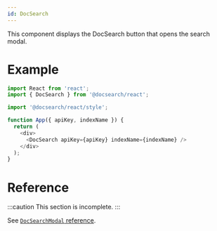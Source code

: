 ```yaml
---
id: DocSearch
---
```


This component displays the DocSearch button that opens the search modal.

# Example

```js
import React from 'react';
import { DocSearch } from '@docsearch/react';

import '@docsearch/react/style';

function App({ apiKey, indexName }) {
  return (
    <div>
      <DocSearch apiKey={apiKey} indexName={indexName} />
    </div>
  );
}
```

# Reference

<!-- prettier-ignore -->
:::caution
This section is incomplete.
:::

See [`DocSearchModal` reference](/docs/DocSearchModal#reference).
